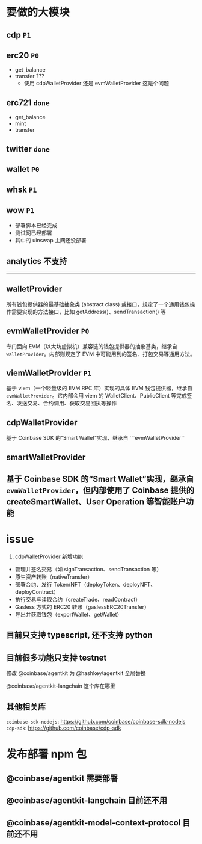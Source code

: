 # 要做的大模块
## cdp ```P1```
## erc20  ```P0```
- get_balance
- transfer ???
    - 使用 cdpWalletProvider 还是 evmWalletProvider 这是个问题
## erc721 ```done```
- get_balance
- mint
- transfer
## twitter ```done```
## wallet ```P0```
## whsk ```P1```
## wow ```P1```
- 部署脚本已经完成
- 测试网已经部署
- 其中的 uinswap 主网还没部署
## analytics 不支持

------------------
## walletProvider
所有钱包提供器的最基础抽象类 (abstract class) 或接口，规定了一个通用钱包操作需要实现的方法接口，比如 getAddress()、sendTransaction() 等
## evmWalletProvider  ```P0```
专门面向 EVM（以太坊虚拟机）兼容链的钱包提供器的抽象基类，继承自 ```walletProvider```。内部则规定了 EVM 中可能用到的签名、打包交易等通用方法。
## viemWalletProvider ```P1```
基于 viem（一个轻量级的 EVM RPC 库）实现的具体 EVM 钱包提供器，继承自 ```evmWalletProvider```。它内部会用 viem 的 WalletClient、PublicClient 等完成签名、发送交易、合约调用、获取交易回执等操作
## cdpWalletProvider
基于 Coinbase SDK 的“Smart Wallet”实现，继承自 ```evmWalletProvider``
## smartWalletProvider
基于 Coinbase SDK 的“Smart Wallet”实现，继承自 ```evmWalletProvider```，但内部使用了 Coinbase 提供的 createSmartWallet、User Operation 等智能账户功能
----------

# issue
1. cdpWalletProvider 新增功能
- 管理并签名交易（如 signTransaction、sendTransaction 等）
- 原生资产转账（nativeTransfer）
- 部署合约、发行 Token/NFT（deployToken、deployNFT、deployContract）
- 执行交易与读取合约（createTrade、readContract）
- Gasless 方式的 ERC20 转账（gaslessERC20Transfer）
- 导出并获取钱包（exportWallet、getWallet）

## 目前只支持 typescript, 还不支持 python
## 目前很多功能只支持 testnet 

修改 @coinbase/agentkit 为 @hashkey/agentkit
全局替换

@coinbase/agentkit-langchain 这个库在哪里


## 其他相关库
```coinbase-sdk-nodejs```: https://github.com/coinbase/coinbase-sdk-nodejs
```cdp-sdk```: https://github.com/coinbase/cdp-sdk


# 发布部署 npm 包
## @coinbase/agentkit 需要部署
## @coinbase/agentkit-langchain 目前还不用
## @coinbase/agentkit-model-context-protocol 目前还不用
